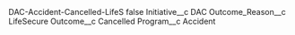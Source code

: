 <?xml version="1.0" encoding="UTF-8"?>
<CustomMetadata xmlns="http://soap.sforce.com/2006/04/metadata" xmlns:xsi="http://www.w3.org/2001/XMLSchema-instance" xmlns:xsd="http://www.w3.org/2001/XMLSchema">
    <label>DAC-Accident-Cancelled-LifeS</label>
    <protected>false</protected>
    <values>
        <field>Initiative__c</field>
        <value xsi:type="xsd:string">DAC</value>
    </values>
    <values>
        <field>Outcome_Reason__c</field>
        <value xsi:type="xsd:string">LifeSecure</value>
    </values>
    <values>
        <field>Outcome__c</field>
        <value xsi:type="xsd:string">Cancelled</value>
    </values>
    <values>
        <field>Program__c</field>
        <value xsi:type="xsd:string">Accident</value>
    </values>
</CustomMetadata>
